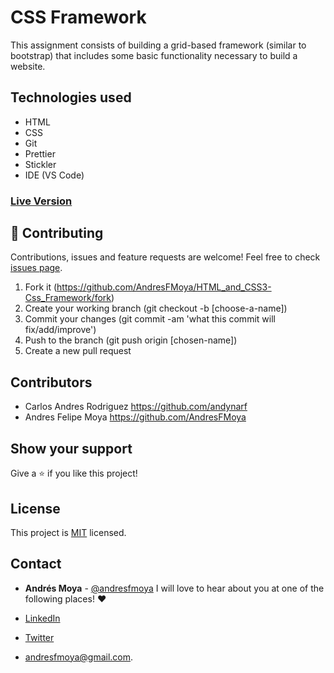 # CSS Framework

This assignment consists of building a grid-based framework (similar to bootstrap) that includes some basic functionality necessary to build a website.

## Technologies used

- HTML
- CSS
- Git
- Prettier
- Stickler
- IDE (VS Code)

### [Live Version](https://raw.githack.com/andynarf/css_framework/new/index.html)


## 🤝 Contributing

Contributions, issues and feature requests are welcome! Feel free to check [issues page](#).

1. Fork it (https://github.com/AndresFMoya/HTML_and_CSS3-Css_Framework/fork)
2. Create your working branch (git checkout -b [choose-a-name])
3. Commit your changes (git commit -am 'what this commit will fix/add/improve')
4. Push to the branch (git push origin [chosen-name])
5. Create a new pull request


## Contributors

- Carlos Andres Rodriguez https://github.com/andynarf
- Andres Felipe Moya https://github.com/AndresFMoya

## Show your support

Give a ⭐️ if you like this project!


## License

This project is [MIT](https://github.com/AndresFMoya/HTML_and_CSS3-Css_Framework/blob/master/LICENSE) licensed.


## Contact
- **Andrés Moya** - [@andresfmoya](https://github.com/andresfmoya) I will love to hear about you at one of the following places! :heart:

- [LinkedIn](https://www.linkedin.com/in/andres-f-moya/)
- [Twitter](https://www.twitter.com/andmedev/) 
- <andresfmoya@gmail.com>.
